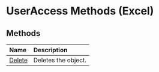 
# UserAccess Methods (Excel)

## Methods



|**Name**|**Description**|
|:-----|:-----|
|[Delete](4c064fb7-3d22-0471-71d2-403976eb8d5d.md)|Deletes the object.|
